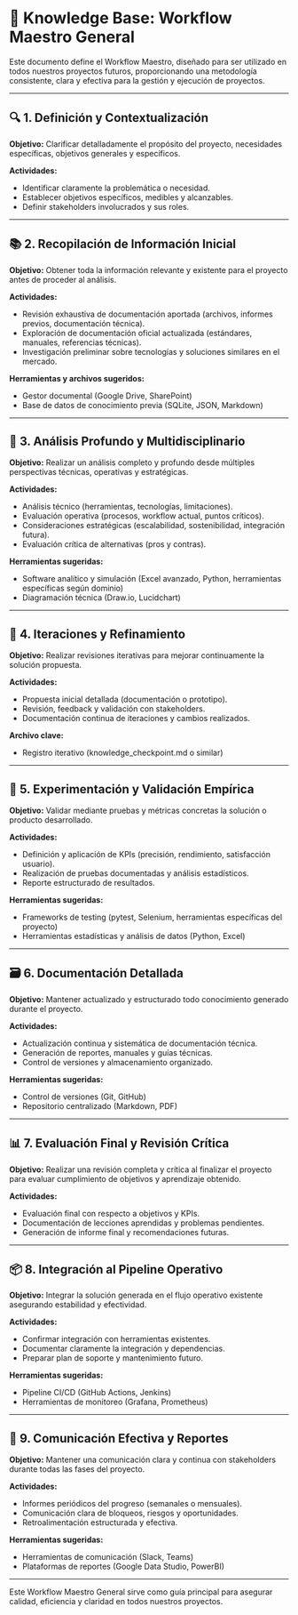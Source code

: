 # 📌 Knowledge Base: Workflow Maestro General

Este documento define el Workflow Maestro, diseñado para ser utilizado en todos nuestros proyectos futuros, proporcionando una metodología consistente, clara y efectiva para la gestión y ejecución de proyectos.

---

## 🔍 1. Definición y Contextualización
**Objetivo:**
Clarificar detalladamente el propósito del proyecto, necesidades específicas, objetivos generales y específicos.

**Actividades:**
- Identificar claramente la problemática o necesidad.
- Establecer objetivos específicos, medibles y alcanzables.
- Definir stakeholders involucrados y sus roles.

---

## 📚 2. Recopilación de Información Inicial
**Objetivo:**
Obtener toda la información relevante y existente para el proyecto antes de proceder al análisis.

**Actividades:**
- Revisión exhaustiva de documentación aportada (archivos, informes previos, documentación técnica).
- Exploración de documentación oficial actualizada (estándares, manuales, referencias técnicas).
- Investigación preliminar sobre tecnologías y soluciones similares en el mercado.

**Herramientas y archivos sugeridos:**
- Gestor documental (Google Drive, SharePoint)
- Base de datos de conocimiento previa (SQLite, JSON, Markdown)

---

## 🔬 3. Análisis Profundo y Multidisciplinario
**Objetivo:**
Realizar un análisis completo y profundo desde múltiples perspectivas técnicas, operativas y estratégicas.

**Actividades:**
- Análisis técnico (herramientas, tecnologías, limitaciones).
- Evaluación operativa (procesos, workflow actual, puntos críticos).
- Consideraciones estratégicas (escalabilidad, sostenibilidad, integración futura).
- Evaluación crítica de alternativas (pros y contras).

**Herramientas sugeridas:**
- Software analítico y simulación (Excel avanzado, Python, herramientas específicas según dominio)
- Diagramación técnica (Draw.io, Lucidchart)

---

## 🔄 4. Iteraciones y Refinamiento
**Objetivo:**
Realizar revisiones iterativas para mejorar continuamente la solución propuesta.

**Actividades:**
- Propuesta inicial detallada (documentación o prototipo).
- Revisión, feedback y validación con stakeholders.
- Documentación continua de iteraciones y cambios realizados.

**Archivo clave:**
- Registro iterativo (knowledge_checkpoint.md o similar)

---

## 🧪 5. Experimentación y Validación Empírica
**Objetivo:**
Validar mediante pruebas y métricas concretas la solución o producto desarrollado.

**Actividades:**
- Definición y aplicación de KPIs (precisión, rendimiento, satisfacción usuario).
- Realización de pruebas documentadas y análisis estadísticos.
- Reporte estructurado de resultados.

**Herramientas sugeridas:**
- Frameworks de testing (pytest, Selenium, herramientas específicas del proyecto)
- Herramientas estadísticas y análisis de datos (Python, Excel)

---

## 🗃️ 6. Documentación Detallada
**Objetivo:**
Mantener actualizado y estructurado todo conocimiento generado durante el proyecto.

**Actividades:**
- Actualización continua y sistemática de documentación técnica.
- Generación de reportes, manuales y guías técnicas.
- Control de versiones y almacenamiento organizado.

**Herramientas sugeridas:**
- Control de versiones (Git, GitHub)
- Repositorio centralizado (Markdown, PDF)

---

## 📊 7. Evaluación Final y Revisión Crítica
**Objetivo:**
Realizar una revisión completa y crítica al finalizar el proyecto para evaluar cumplimiento de objetivos y aprendizaje obtenido.

**Actividades:**
- Evaluación final con respecto a objetivos y KPIs.
- Documentación de lecciones aprendidas y problemas pendientes.
- Generación de informe final y recomendaciones futuras.

---

## 📦 8. Integración al Pipeline Operativo
**Objetivo:**
Integrar la solución generada en el flujo operativo existente asegurando estabilidad y efectividad.

**Actividades:**
- Confirmar integración con herramientas existentes.
- Documentar claramente la integración y dependencias.
- Preparar plan de soporte y mantenimiento futuro.

**Herramientas sugeridas:**
- Pipeline CI/CD (GitHub Actions, Jenkins)
- Herramientas de monitoreo (Grafana, Prometheus)

---

## 🔔 9. Comunicación Efectiva y Reportes
**Objetivo:**
Mantener una comunicación clara y continua con stakeholders durante todas las fases del proyecto.

**Actividades:**
- Informes periódicos del progreso (semanales o mensuales).
- Comunicación clara de bloqueos, riesgos y oportunidades.
- Retroalimentación estructurada y efectiva.

**Herramientas sugeridas:**
- Herramientas de comunicación (Slack, Teams)
- Plataformas de reportes (Google Data Studio, PowerBI)

---

Este Workflow Maestro General sirve como guía principal para asegurar calidad, eficiencia y claridad en todos nuestros proyectos.

